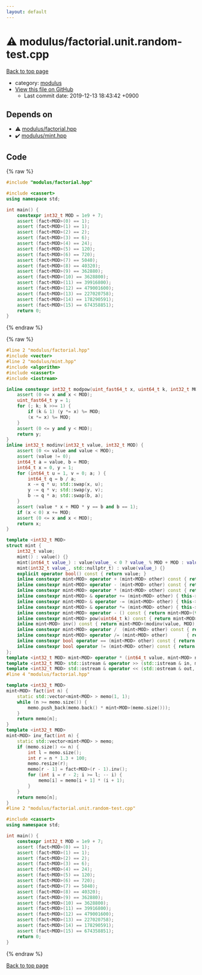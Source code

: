 ```yaml
---
layout: default
---
```


<!-- mathjax config similar to math.stackexchange -->
<script type="text/javascript" async
  src="https://cdnjs.cloudflare.com/ajax/libs/mathjax/2.7.5/MathJax.js?config=TeX-MML-AM_CHTML">
</script>
<script type="text/x-mathjax-config">
  MathJax.Hub.Config({
    TeX: { equationNumbers: { autoNumber: "AMS" }},
    tex2jax: {
      inlineMath: [ ['$','$'] ],
      processEscapes: true
    },
    "HTML-CSS": { matchFontHeight: false },
    displayAlign: "left",
    displayIndent: "2em"
  });
</script>

<script type="text/javascript" src="https://cdnjs.cloudflare.com/ajax/libs/jquery/3.4.1/jquery.min.js"></script>
<script src="https://cdn.jsdelivr.net/npm/jquery-balloon-js@1.1.2/jquery.balloon.min.js" integrity="sha256-ZEYs9VrgAeNuPvs15E39OsyOJaIkXEEt10fzxJ20+2I=" crossorigin="anonymous"></script>
<script type="text/javascript" src="../../assets/js/copy-button.js"></script>
<link rel="stylesheet" href="../../assets/css/copy-button.css" />


# :warning: modulus/factorial.unit.random-test.cpp

<a href="../../index.html">Back to top page</a>

* category: <a href="../../index.html#06efba23b1f3a9b846a25c6b49f30348">modulus</a>
* <a href="{{ site.github.repository_url }}/blob/master/modulus/factorial.unit.random-test.cpp">View this file on GitHub</a>
    - Last commit date: 2019-12-13 18:43:42 +0900




## Depends on

* :warning: <a href="factorial.hpp.html">modulus/factorial.hpp</a>
* :heavy_check_mark: <a href="mint.hpp.html">modulus/mint.hpp</a>


## Code

<a id="unbundled"></a>
{% raw %}
```cpp
#include "modulus/factorial.hpp"

#include <cassert>
using namespace std;

int main() {
    constexpr int32_t MOD = 1e9 + 7;
    assert (fact<MOD>(0) == 1);
    assert (fact<MOD>(1) == 1);
    assert (fact<MOD>(2) == 2);
    assert (fact<MOD>(3) == 6);
    assert (fact<MOD>(4) == 24);
    assert (fact<MOD>(5) == 120);
    assert (fact<MOD>(6) == 720);
    assert (fact<MOD>(7) == 5040);
    assert (fact<MOD>(8) == 40320);
    assert (fact<MOD>(9) == 362880);
    assert (fact<MOD>(10) == 3628800);
    assert (fact<MOD>(11) == 39916800);
    assert (fact<MOD>(12) == 479001600);
    assert (fact<MOD>(13) == 227020758);
    assert (fact<MOD>(14) == 178290591);
    assert (fact<MOD>(15) == 674358851);
    return 0;
}

```
{% endraw %}

<a id="bundled"></a>
{% raw %}
```cpp
#line 2 "modulus/factorial.hpp"
#include <vector>
#line 2 "modulus/mint.hpp"
#include <algorithm>
#include <cassert>
#include <iostream>

inline constexpr int32_t modpow(uint_fast64_t x, uint64_t k, int32_t MOD) {
    assert (0 <= x and x < MOD);
    uint_fast64_t y = 1;
    for (; k; k >>= 1) {
        if (k & 1) (y *= x) %= MOD;
        (x *= x) %= MOD;
    }
    assert (0 <= y and y < MOD);
    return y;
}
inline int32_t modinv(int32_t value, int32_t MOD) {
    assert (0 <= value and value < MOD);
    assert (value != 0);
    int64_t a = value, b = MOD;
    int64_t x = 0, y = 1;
    for (int64_t u = 1, v = 0; a; ) {
        int64_t q = b / a;
        x -= q * u; std::swap(x, u);
        y -= q * v; std::swap(y, v);
        b -= q * a; std::swap(b, a);
    }
    assert (value * x + MOD * y == b and b == 1);
    if (x < 0) x += MOD;
    assert (0 <= x and x < MOD);
    return x;
}

template <int32_t MOD>
struct mint {
    int32_t value;
    mint() : value() {}
    mint(int64_t value_) : value(value_ < 0 ? value_ % MOD + MOD : value_ >= MOD ? value_ % MOD : value_) {}
    mint(int32_t value_, std::nullptr_t) : value(value_) {}
    explicit operator bool() const { return value; }
    inline constexpr mint<MOD> operator + (mint<MOD> other) const { return mint<MOD>(*this) += other; }
    inline constexpr mint<MOD> operator - (mint<MOD> other) const { return mint<MOD>(*this) -= other; }
    inline constexpr mint<MOD> operator * (mint<MOD> other) const { return mint<MOD>(*this) *= other; }
    inline constexpr mint<MOD> & operator += (mint<MOD> other) { this->value += other.value; if (this->value >= MOD) this->value -= MOD; return *this; }
    inline constexpr mint<MOD> & operator -= (mint<MOD> other) { this->value -= other.value; if (this->value <    0) this->value += MOD; return *this; }
    inline constexpr mint<MOD> & operator *= (mint<MOD> other) { this->value = (uint_fast64_t)this->value * other.value % MOD; return *this; }
    inline constexpr mint<MOD> operator - () const { return mint<MOD>(this->value ? MOD - this->value : 0, nullptr); }
    inline constexpr mint<MOD> pow(uint64_t k) const { return mint<MOD>(modpow(value, k, MOD), nullptr); }
    inline mint<MOD> inv() const { return mint<MOD>(modinv(value, MOD), nullptr); }
    inline constexpr mint<MOD> operator /  (mint<MOD> other) const { return *this *  other.inv(); }
    inline constexpr mint<MOD> operator /= (mint<MOD> other)       { return *this *= other.inv(); }
    inline constexpr bool operator == (mint<MOD> other) const { return value == other.value; }
    inline constexpr bool operator != (mint<MOD> other) const { return value != other.value; }
};
template <int32_t MOD> mint<MOD> operator * (int64_t value, mint<MOD> n) { return mint<MOD>(value) * n; }
template <int32_t MOD> std::istream & operator >> (std::istream & in, mint<MOD> & n) { int64_t value; in >> value; n = value; return in; }
template <int32_t MOD> std::ostream & operator << (std::ostream & out, mint<MOD> n) { return out << n.value; }
#line 4 "modulus/factorial.hpp"

template <int32_t MOD>
mint<MOD> fact(int n) {
    static std::vector<mint<MOD> > memo(1, 1);
    while (n >= memo.size()) {
        memo.push_back(memo.back() * mint<MOD>(memo.size()));
    }
    return memo[n];
}
template <int32_t MOD>
mint<MOD> inv_fact(int n) {
    static std::vector<mint<MOD> > memo;
    if (memo.size() <= n) {
        int l = memo.size();
        int r = n * 1.3 + 100;
        memo.resize(r);
        memo[r - 1] = fact<MOD>(r - 1).inv();
        for (int i = r - 2; i >= l; -- i) {
            memo[i] = memo[i + 1] * (i + 1);
        }
    }
    return memo[n];
}
#line 2 "modulus/factorial.unit.random-test.cpp"

#include <cassert>
using namespace std;

int main() {
    constexpr int32_t MOD = 1e9 + 7;
    assert (fact<MOD>(0) == 1);
    assert (fact<MOD>(1) == 1);
    assert (fact<MOD>(2) == 2);
    assert (fact<MOD>(3) == 6);
    assert (fact<MOD>(4) == 24);
    assert (fact<MOD>(5) == 120);
    assert (fact<MOD>(6) == 720);
    assert (fact<MOD>(7) == 5040);
    assert (fact<MOD>(8) == 40320);
    assert (fact<MOD>(9) == 362880);
    assert (fact<MOD>(10) == 3628800);
    assert (fact<MOD>(11) == 39916800);
    assert (fact<MOD>(12) == 479001600);
    assert (fact<MOD>(13) == 227020758);
    assert (fact<MOD>(14) == 178290591);
    assert (fact<MOD>(15) == 674358851);
    return 0;
}

```
{% endraw %}

<a href="../../index.html">Back to top page</a>


